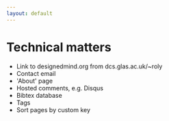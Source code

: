 ```yaml
---
layout: default
---
```


# Technical matters

* Link to designedmind.org from dcs.glas.ac.uk/~roly
* Contact email
* 'About' page
* Hosted comments, e.g. Disqus
* Bibtex database
* Tags
* Sort pages by custom key

